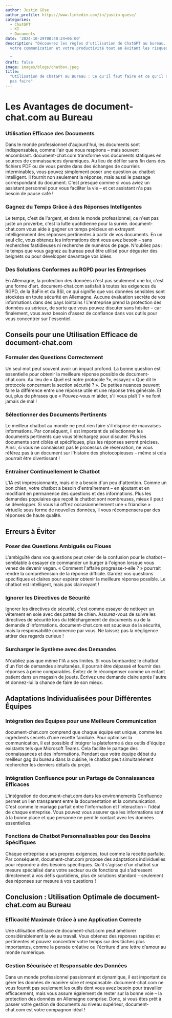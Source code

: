 ```yaml
---
author: Justin Güse
author_profile: https://www.linkedin.com/in/justin-guese/
categories:
  - ChatGPT
  - KI
  - Documents
date: '2024-10-29T08:40:24+06:00'
description: "Découvrez les règles d'utilisation de ChatGPT au bureau. Optimisez
  votre communication et votre productivité tout en évitant les risques et les erreurs.

  "
draft: false
image: images/blogs/chatbox.jpeg
title:
  "Utilisation de ChatGPT au Bureau : Ce qu'il faut faire et ce qu'il ne faut
  pas faire"
---
```


# Les Avantages de document-chat.com au Bureau

### Utilisation Efficace des Documents

Dans le monde professionnel d'aujourd'hui, les documents sont indispensables, comme l'air que nous respirons – mais souvent encombrant. document-chat.com transforme vos documents statiques en sources de connaissances dynamiques. Au lieu de défiler sans fin dans des fichiers PDF ou de vous perdre dans des échanges de courriels interminables, vous pouvez simplement poser une question au chatbot intelligent. Il fournit non seulement la réponse, mais aussi le passage correspondant du document. C'est presque comme si vous aviez un assistant personnel pour vous faciliter la vie – et cet assistant n'a pas besoin de pause café !

### Gagnez du Temps Grâce à des Réponses Intelligentes

Le temps, c'est de l'argent, et dans le monde professionnel, ce n'est pas juste un proverbe, c'est la lutte quotidienne pour la survie. document-chat.com vous aide à gagner un temps précieux en extrayant intelligemment des réponses pertinentes à partir de vos documents. En un seul clic, vous obtenez les informations dont vous avez besoin – sans recherches fastidieuses ni recherche de numéros de page. N'oubliez pas : le temps que vous gagnez au bureau peut être utilisé pour déguster des beignets ou pour développer davantage vos idées.

### Des Solutions Conformes au RGPD pour les Entreprises

En Allemagne, la protection des données n'est pas seulement une loi, c'est une forme d'art. document-chat.com satisfait à toutes les exigences du RGPD, de la BaFin et du BSI, ce qui signifie que vos données sensibles sont stockées en toute sécurité en Allemagne. Aucune évaluation secrète de vos informations dans des pays lointains ! L'entreprise prend la protection des données au sérieux, de sorte que vous pouvez discuter sans hésiter – car finalement, vous avez besoin d'assez de confiance dans vos outils pour vous concentrer sur l'essentiel.

## Conseils pour une Utilisation Efficace de document-chat.com

### Formuler des Questions Correctement

Un seul mot peut souvent avoir un impact profond. La bonne question est essentielle pour obtenir la meilleure réponse possible de document-chat.com. Au lieu de « Quel est notre protocole ?», essayez « Que dit le protocole concernant la section sécurité ? ». De petites nuances peuvent faire la différence entre une réponse utile et une réponse très générale. Et oui, plus de phrases que « Pouvez-vous m'aider, s'il vous plaît ? » ne font jamais de mal !

### Sélectionner des Documents Pertinents

Le meilleur chatbot au monde ne peut rien faire s'il dispose de mauvaises informations. Par conséquent, il est important de sélectionner les documents pertinents que vous téléchargez pour discuter. Plus les documents sont ciblés et spécifiques, plus les réponses seront précises. Ainsi, si vous ne connaissez pas le processus de réservation, ne vous référez pas à un document sur l'histoire des photocopieuses – même si cela pourrait être divertissant !

### Entraîner Continuellement le Chatbot

L'IA est impressionnante, mais elle a besoin d'un peu d'attention. Comme un bon chien, votre chatbot a besoin d'entraînement – en ajoutant et en modifiant en permanence des questions et des informations. Plus les demandes populaires que reçoit le chatbot sont nombreuses, mieux il peut se développer. Si vous lui offrez occasionnellement une « friandise » virtuelle sous forme de nouvelles données, il vous récompensera par des réponses de haute qualité.

## Erreurs à Éviter

### Poser des Questions Ambiguës ou Floues

L'ambiguïté dans vos questions peut créer de la confusion pour le chatbot – semblable à essayer de commander un burger à l'oignon lorsque vous venez de devenir vegan. « Comment l'affaire progresse-t-elle ? » pourrait rendre la compréhension de la réponse difficile. Gardez vos questions spécifiques et claires pour espérer obtenir la meilleure réponse possible. Le chatbot est intelligent, mais pas clairvoyant !

### Ignorer les Directives de Sécurité

Ignorer les directives de sécurité, c'est comme essayer de nettoyer un vêtement en soie avec des pattes de chien. Assurez-vous de suivre les directives de sécurité lors du téléchargement de documents ou de la demande d'informations. document-chat.com est soucieux de la sécurité, mais la responsabilité commence par vous. Ne laissez pas la négligence attirer des regards curieux !

### Surcharger le Système avec des Demandes

N'oubliez pas que même l'IA a ses limites. Si vous bombardez le chatbot d'un flot de demandes simultanées, il pourrait être dépassé et fournir des réponses à peine comparables. Évitez de le récompenser comme un enfant patient dans un magasin de jouets. Écrivez une demande claire après l'autre et donnez-lui la chance de faire de son mieux.

## Adaptations Individualisées pour Différentes Équipes

### Intégration des Équipes pour une Meilleure Communication

document-chat.com comprend que chaque équipe est unique, comme les ingrédients secrets d'une recette familiale. Pour optimiser la communication, il est possible d'intégrer la plateforme à des outils d'équipe existants tels que Microsoft Teams. Cela facilite le partage des connaissances et des informations. Pendant que votre équipe débat du meilleur gag du bureau dans la cuisine, le chatbot peut simultanément rechercher les derniers détails du projet.

### Intégration Confluence pour un Partage de Connaissances Efficaces

L'intégration de document-chat.com dans les environnements Confluence permet un lien transparent entre la documentation et la communication. C'est comme le mariage parfait entre l'information et l'interaction – l'idéal de chaque entreprise. Vous pouvez vous assurer que les informations sont à la bonne place et que personne ne perd le contact avec les données essentielles.

### Fonctions de Chatbot Personnalisables pour des Besoins Spécifiques

Chaque entreprise a ses propres exigences, tout comme la recette parfaite. Par conséquent, document-chat.com propose des adaptations individuelles pour répondre à des besoins spécifiques. Qu'il s'agisse d'un chatbot sur mesure spécialisé dans votre secteur ou de fonctions qui s'adressent directement à vos défis quotidiens, plus de solutions standard – seulement des réponses sur mesure à vos questions !

## Conclusion : Utilisation Optimale de document-chat.com au Bureau

### Efficacité Maximale Grâce à une Application Correcte

Une utilisation efficace de document-chat.com peut améliorer considérablement la vie au travail. Vous obtenez des réponses rapides et pertinentes et pouvez concentrer votre temps sur des tâches plus importantes, comme la pensée créative ou l'écriture d'une lettre d'amour au monde numérique.

### Gestion Sécurisée et Responsable des Données

Dans un monde professionnel passionnant et dynamique, il est important de gérer les données de manière sûre et responsable. document-chat.com ne vous fournit pas seulement les outils dont vous avez besoin pour travailler efficacement, mais vous assure également de rester sur la bonne voie – la protection des données en Allemagne comprise. Donc, si vous êtes prêt à passer votre gestion de documents au niveau supérieur, document-chat.com est votre compagnon idéal !
